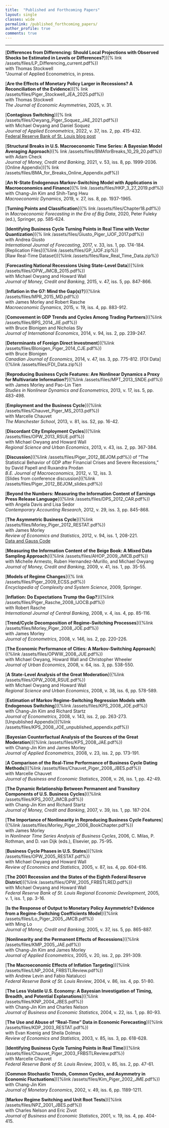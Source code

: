 ```yaml
---
title:  "Published and Forthcoming Papers"
layout: single
classes: wide
permalink: /published_forthcoming_papers/
author_profile: true
comments: true
---
```


<HR>

[**Differences from Differencing: Should Local Projections with Observed Shocks be Estimated in Levels or Differences?**]({% link /assets/files/LP_Differencing_current.pdf%}) <br>
with Thomas Stockwell  <br>
"Journal of Applied Econometrics, in press.

[**Are the Effects of Monetary Policy Larger in Recessions? A Reconciliation of the Evidence**]({% link /assets/files/Piger_Stockwell_JEA_2025.pdf%}) <br>
with Thomas Stockwell <br>
*The Journal of Economic Asymmetries*, 2025, v. 31. 

[**Contagious Switching**]({% link /assets/files/Owyang_Piger_Soquez_JAE_2021.pdf%}) <br>
with Michael Owyang and Daniel Soquez <br>
*Journal of Applied Econometrics*, 2022, v. 37, iss. 2, pp. 415-432. <br>
[Federal Reserve Bank of St. Louis blog post](https://www.stlouisfed.org/on-the-economy/2019/may/north-american-connectedness-nafta)

[**Structural Breaks in U.S. Macroeconomic Time Series: A Bayesian Model Averaging Approach**]({% link /assets/files/BMAforBreaks_10_29_20.pdf%}) <br>
with Adam Check <br>
*Journal of Money, Credit and Banking*, 2021, v. 53, iss. 8, pp. 1999-2036. <br>
[Online Appendix]({% link /assets/files/BMA_for_Breaks_Online_Appendix.pdf%})

[**An N-State Endogenous Markov-Switching Model with Applications in Macroeconomics and Finance**]({% link /assets/files/HKP_3_27_2019.pdf%}) <br>
with Chang-Jin Kim and Shih-Tang Hwu <br>
*Macroeconomic Dynamics*, 2019, v. 27, iss. 8, pp. 1937-1965.

[**Turning Points and Classification**]({% link /assets/files/Chapter18.pdf%}) <br>
in *Macroeconomic Forecasting in the Era of Big Data*, 2020, Peter Fuleky (ed.), Springer, pp. 585-624.

[**Identifying Business Cycle Turning Points in Real Time with Vector Quantization**]({% link /assets/files/Giusto_Piger_IJOF_2017.pdf%}) <br>
with Andrea Giusto <br>
*International Journal of Forecasting*, 2017, v. 33, iss. 1, pp. 174-184.
[Replication Files]({%link /assets/files/GP_IJOF.zip%}) <br>
[Raw Real-Time Dataset]({%link /assets/files/Raw_Real_Time_Data.zip%})

[**Forecasting National Recessions Using State-Level Data**]({%link /assets/files/OPW_JMCB_2015.pdf%}) <br> 
with Michael Owyang and Howard Wall <br>
*Journal of Money, Credit and Banking*, 2015, v. 47, iss. 5, pp. 847-866.

[**Inflation in the G7: Mind the Gap(s)?**]({%link /assets/files/MPR_2015_MD.pdf%}) <br>
with James Morley and Robert Rasche <br>
*Macroeconomic Dynamics*, 2015, v. 19, iss. 4, pp. 883-912.

[**Comovement in GDP Trends and Cycles Among Trading Partners**]({%link /assets/files/BPS_2014_JIE.pdf%}) <br>
with Bruce Blonigen and Nicholas Sly <br>
*Journal of International Economics*, 2014, v. 94, iss. 2, pp. 239-247.

[**Determinants of Foreign Direct Investment**]({%link /assets/files/Blonigen_Piger_2014_CJE.pdf%}) <br>
with Bruce Blonigen <br>
*Canadian Journal of Economics*, 2014, v. 47, iss. 3, pp. 775-812.
[FDI Data]({%link /assets/files/FDI_Data.zip%})

[**Reproducing Business Cycle Features: Are Nonlinear Dynamics a Proxy for Multivariate Information?**]({%link /assets/files/MPT_2013_SNDE.pdf%}) <br>
with James Morley and Pao-Lin Tien <br>
*Studies in Nonlinear Dynamics and Econometrics*, 2013, v. 17, iss. 5, pp. 483-498.

[**Employment and the Business Cycle**]({%link /assets/files/Chauvet_Piger_MS_2013.pdf%}) <br>
with Marcelle Chauvet <br>
*The Manchester School*, 2013, v. 81, iss. S2, pp. 16-42.

[**Discordant City Employment Cycles**]({%link /assets/files/OPW_2013_RSUE.pdf%}) <br>
with Michael Owyang and Howard Wall <br>
*Regional Science and Urban Economics*, 2013, v. 43, iss. 2, pp. 367-384.

[**Discussion**]({%link /assets/files/Piger_2012_BEJOM.pdf%}) of “The Statistical Behavior of GDP after Financial Crises and Severe Recessions,” by David Papell and Ruxandra Prodan <br>
*B.E. Journal of Macroeconomics*, 2012, v. 12, iss. 3. <br>
[Slides from conference discussion]({%link /assets/files/Piger_2012_BEJOM_slides.pdf%})

[**Beyond the Numbers:  Measuring the Information Content of Earnings Press Release Language**]({%link /assets/files/DPS_2012_CAR.pdf%}) <br> 
with Angela Davis and Lisa Sedor <br>
*Contemporary Accounting Research*, 2012, v. 29, iss. 3, pp. 845-868. 

[**The Asymmetric Business Cycle**]({%link /assets/files/Morley_Piger_2012_RESTAT.pdf%}) <br>
with James Morley <br>
*Review of Economics and Statistics*, 2012, v. 94, iss. 1, 208-221.<br>
[Data and Gauss Code](https://dataverse.harvard.edu/dataset.xhtml?persistentId=doi:10.7910/DVN/AZKGPW)

[**Measuring the Information Content of the Beige Book: A Mixed Data Sampling Approach**]({%link /assets/files/AHOP_2009_JMCB.pdf%}) <br>
with Michelle Armesto, Ruben Hernandez-Murillo, and Michael Owyang <br>
*Journal of Money, Credit and Banking*, 2009, v. 41, iss. 1, pp. 35-55.

[**Models of Regime Changes**]({% link /assets/files/Piger_2009_ECSS.pdf%}) <br>
*Encyclopedia of Complexity and System Science*, 2009, Springer.

[**Inflation: Do Expectations Trump the Gap?**]({%link /assets/files/Piger_Rasche_2008_IJOCB.pdf%}) <br>
with Robert Rasche <br>
*International Journal of Central Banking*, 2008, v. 4, iss. 4, pp. 85-116.

[**Trend/Cycle Decomposition of Regime-Switching Processes**]({%link /assets/files/Morley_Piger_2008_JOE.pdf%}) <br>
with James Morley <br>
*Journal of Econometrics*, 2008, v. 146, iss. 2, pp. 220-226.

[**The Economic Performance of Cities: A Markov-Switching Approach**]({%link /assets/files/OPWW_2008_JUE.pdf%}) <br>
with Michael Owyang, Howard Wall and Christopher Wheeler <br>
*Journal of Urban Economics*, 2008, v. 64, iss. 3, pp. 538-550.

[**A State-Level Analysis of the Great Moderation**]({%link /assets/files/OPW_2008_RSUE.pdf%}) <br>
with Michael Owyang and Howard Wall <br>
*Regional Science and Urban Economics*, 2008, v. 38, iss. 6, pp. 578-589.

[**Estimation of Markov Regime-Switching Regression Models with Endogenous Switching**]({%link /assets/files/KPS_2008_JOE.pdf%}) <br>
with Chang-Jin Kim and Richard Startz <br>
*Journal of Econometrics*, 2008, v. 143, iss. 2, pp. 263-273. <br>
[Unpublished Appendix]({%link /assets/files/KPS_2008_JOE_unpublished_appendix.pdf%})

[**Bayesian Counterfactual Analysis of the Sources of the Great Moderation**]({%link /assets/files/KPS_2008_JAE.pdf%}) <br>
with Chang-Jin Kim and James Morley <br>
*Journal of Applied Econometrics*, 2008, v. 23, iss. 2, pp. 173-191.

[**A Comparison of the Real-Time Performance of Business Cycle Dating Methods**]({%link /assets/files/Chauvet_Piger_2008_JBES.pdf%}) <br>
with Marcelle Chauvet <br>
*Journal of Business and Economic Statistics*, 2008, v. 26, iss. 1, pp. 42-49.

[**The Dynamic Relationship Between Permanent and Transitory Components of U.S. Business Cycles**]({%link /assets/files/KPS_2007_JMCB.pdf%}) <br>
with Chang-Jin Kim and Richard Startz <br>
*Journal of Money, Credit and Banking*, 2007, v. 39, iss. 1, pp. 187-204.

[**The Importance of Nonlinearity in Reproducing Business Cycle Features**]({%link /assets/files/Morley_Piger_2006_BookChapter.pdf%}) <br>
with James Morley <br>
in *Nonlinear Time Series Analysis of Business Cycles*, 2006, C. Milas, P. Rothman, and D. van Dijk (eds.), Elsevier, pp. 75-95. 

[**Business Cycle Phases in U.S. States**]({%link /assets/files/OPW_2005_RESTAT.pdf%}) <br>
with Michael Owyang and Howard Wall <br>
*Review of Economics and Statistics*, 2005, v. 87, iss. 4, pp. 604-616.

[**The 2001 Recession and the States of the Eighth Federal Reserve District**]({%link /assets/files/OPW_2005_FRBSTLRED.pdf%}) <br>
with Michael Owyang and Howard Wall <br>
*Federal Reserve Bank of St. Louis Regional Economic Development*, 2005, v. 1, iss. 1, pp. 3-16.

[**Is the Response of Output to Monetary Policy Asymmetric? Evidence from a Regime-Switching Coefficients Model**]({%link /assets/files/Lo_Piger_2005_JMCB.pdf%}) <br>
with Ming Lo <br>
*Journal of Money, Credit and Banking*, 2005, v. 37, iss. 5, pp. 865-887.

[**Nonlinearity and the Permanent Effects of Recessions**]({%link /assets/files/KMP_2005_JAE.pdf%}) <br>
with Chang-Jin Kim and James Morley <br>
*Journal of Applied Econometrics*, 2005, v. 20, iss. 2, pp. 291-309.

[**The Macroeconomic Effects of Inflation Targeting**]({%link /assets/files/LNP_2004_FRBSTLReview.pdf%}) <br>
with Andrew Levin and Fabio Natalucci <br>
*Federal Reserve Bank of St. Louis Review*, 2004, v. 86, iss. 4, pp. 51-80.

[**The Less Volatile U.S. Economy:  A Bayesian Investigation of Timing, Breadth, and Potential Explanations**]({%link /assets/files/KNP_2004_JBES.pdf%}) <br>
with Chang-Jin Kim and Charles Nelson <br>
*Journal of Business and Economic Statistics*, 2004, v. 22, iss. 1, pp. 80-93.

[**The Use and Abuse of “Real-Time” Data in Economic Forecasting**]({%link /assets/files/KDP_2003_RESTAT.pdf%}) <br>
with Evan Koenig and Sheila Dolmas <br>
*Review of Economics and Statistics*, 2003, v. 85, iss. 3, pp. 618-628.

[**Identifying Business Cycle Turning Points in Real Time**]({%link /assets/files/Chauvet_Piger_2003_FRBSTLReview.pdf%}) <br>
with Marcelle Chauvet <br>
*Federal Reserve Bank of St. Louis Review*, 2003, v. 85, iss. 2, pp. 47-61. 

[**Common Stochastic Trends, Common Cycles, and Asymmetry in Economic Fluctuations**]({%link /assets/files/Kim_Piger_2002_JME.pdf%}) <br>
with Chang-Jin Kim <br>
*Journal of Monetary Economics*, 2002, v. 49, iss. 6, pp. 1189-1211.

[**Markov Regime Switching and Unit Root Tests**]({%link /assets/files/NPZ_2001_JBES.pdf%}) <br>
with Charles Nelson and Eric Zivot <br>
*Journal of Business and Economic Statistics*, 2001, v. 19, iss. 4, pp. 404-415.